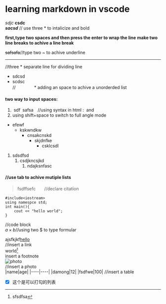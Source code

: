 # learning markdown in vscode
*sdjc*
**csdc**   
***sacsd***  //  use three * to intalicize and bold


**first,type two spaces and then press the enter to wrap the line** **make two line breaks to achive a line break**
  

~~safsafa~~//type two ~ to achive underline  
***
//three * separate line for dividing line  
* sdcsd
* scdsc   
//   　　　　* adding an space to achive a unorderded list  
#### two way to input spaces:  
1. &nbsp;sdf&ensp;safsa&ensp;&ensp;//using syntax in html :&nbsp; and &ensp;
2. using shift+space to switch to full angle mode  


* efewf
    * kskwndkw
        * cnsakcnskd
            * skjdnfke
                * csklcsdl

1. sdsdfsd
    1. csdjkncsjkd
        1. ndajksnfasc

#### //use tab to achive mutiple lists  

> fsdffsefc　　//declare citation
```
#include<iostream>
using namespce std;
int main(){
    cout << "hello world";
}
```  
//code block  
$a\times b$//using two $ to type formular  


ajsfkjkf[hello](http://baidu.com)  
//insert a link  
world[^1]  
insert a footnote  
![photo](https://upload.wikimedia.org/wikipedia/commons/thumb/1/1c/Visual_Studio_Code_1.35_icon.png/180px-Visual_Studio_Code_1.35_icon.png)  
//insert a photo  
|name|age|
|----|----|
|damong|12|
|fsdfwe|100|
//insert a table

- [x] 这个是可以打勾的列表





[^1]:sfsdfsa